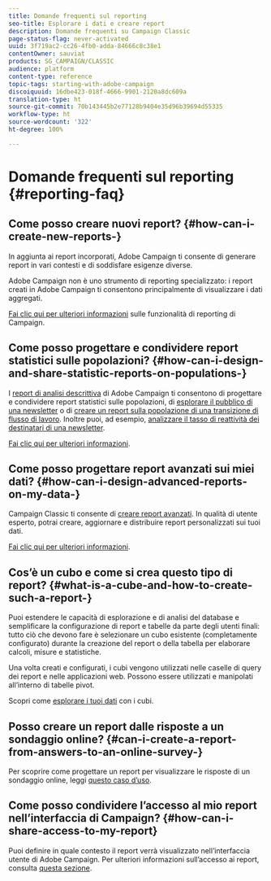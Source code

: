 ```yaml
---
title: Domande frequenti sul reporting
seo-title: Esplorare i dati e creare report
description: Domande frequenti su Campaign Classic
page-status-flag: never-activated
uuid: 3f719ac2-cc26-4fb0-adda-84666c8c38e1
contentOwner: sauviat
products: SG_CAMPAIGN/CLASSIC
audience: platform
content-type: reference
topic-tags: starting-with-adobe-campaign
discoiquuid: 16dbe423-018f-4666-9901-2120a8dc609a
translation-type: ht
source-git-commit: 70b143445b2e77128b9404e35d96b39694d55335
workflow-type: ht
source-wordcount: '322'
ht-degree: 100%

---
```



# Domande frequenti sul reporting {#reporting-faq}

## Come posso creare nuovi report? {#how-can-i-create-new-reports-}

In aggiunta ai report incorporati, Adobe Campaign ti consente di generare report in vari contesti e di soddisfare esigenze diverse.

 Adobe Campaign non è uno strumento di reporting specializzato: i report creati in Adobe Campaign ti consentono principalmente di visualizzare i dati aggregati.

[Fai clic qui per ulteriori informazioni](../../reporting/using/about-adobe-campaign-reporting-tools.md) sulle funzionalità di reporting di Campaign.

## Come posso progettare e condividere report statistici sulle popolazioni? {#how-can-i-design-and-share-statistic-reports-on-populations-}

 I [report di analisi descrittiva](../../reporting/using/about-descriptive-analysis.md) di Adobe Campaign ti consentono di progettare e condividere report statistici sulle popolazioni, di [esplorare il pubblico di una newsletter](../../reporting/using/use-cases.md#analyzing-a-population) o di [creare un report sulla popolazione di una transizione di flusso di lavoro](../../reporting/using/use-cases.md#analyzing-a-transition-target-in-a-workflow). Inoltre puoi, ad esempio, [analizzare il tasso di reattività dei destinatari di una newsletter](../../reporting/using/use-cases.md#analyzing-recipient-tracking-logs).

[Fai clic qui per ulteriori informazioni](../../reporting/using/about-descriptive-analysis.md).

## Come posso progettare report avanzati sui miei dati? {#how-can-i-design-advanced-reports-on-my-data-}

Campaign Classic ti consente di [creare report avanzati](../../reporting/using/about-reports-creation-in-campaign.md). In qualità di utente esperto, potrai creare, aggiornare e distribuire report personalizzati sui tuoi dati.

[Fai clic qui per ulteriori informazioni](../../reporting/using/about-reports-creation-in-campaign.md).

## Cos’è un cubo e come si crea questo tipo di report? {#what-is-a-cube-and-how-to-create-such-a-report-}

Puoi estendere le capacità di esplorazione e di analisi del database e semplificare la configurazione di report e tabelle da parte degli utenti finali: tutto ciò che devono fare è selezionare un cubo esistente (completamente configurato) durante la creazione del report o della tabella per elaborare calcoli, misure e statistiche.

Una volta creati e configurati, i cubi vengono utilizzati nelle caselle di query dei report e nelle applicazioni web. Possono essere utilizzati e manipolati all’interno di tabelle pivot.

Scopri come [esplorare i tuoi dati](../../reporting/using/using-cubes-to-explore-data.md) con i cubi.

## Posso creare un report dalle risposte a un sondaggio online? {#can-i-create-a-report-from-answers-to-an-online-survey-}

Per scoprire come progettare un report per visualizzare le risposte di un sondaggio online, leggi [questo caso d’uso](../../reporting/using/use-case--displaying-report-on-answers-to-an-online-survey.md).

## Come posso condividere l’accesso al mio report nell’interfaccia di Campaign? {#how-can-i-share-access-to-my-report}

Puoi definire in quale contesto il report verrà visualizzato nell’interfaccia utente di Adobe Campaign. Per ulteriori informazioni sull’accesso ai report, consulta [questa sezione](../../reporting/using/configuring-access-to-the-report.md).
